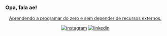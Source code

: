 ### Opa, fala ae!

<div align="center">
  <a href="https://github.com/Tieel%22%3E
  <img height="180em" src="https://github-readme-stats.vercel.app/api?username=Tieel&show_icons=true&theme=dracula&include_all_commits=true&count_private=true%22/%3E
  <img height="180em" src="https://github-readme-stats.vercel.app/api/top-langs/?username=Tieel&layout=compact&langs_count=7&theme=dracula%22/%3E
</div>

##### Aprendendo a programar do zero e sem depender de recursos externos.
[![instagram](https://img.shields.io/badge/Instagram-E4405F?style=for-the-badge&logo=instagram&logoColor=white)](https://www.instagram.com/yohh.am/)
[![linkedin](https://img.shields.io/badge/LinkedIn-0077B5?style=for-the-badge&logo=linkedin&logoColor=white)](https://www.linkedin.com/in/tiel-yoham-29a767277/)
